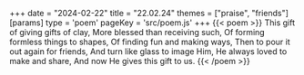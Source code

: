 +++
date = "2024-02-22"
title = "22.02.24"
themes = ["praise", "friends"]
[params]
  type = 'poem'
  pageKey = 'src/poem.js'
+++
{{< poem >}}
This gift of giving gifts of clay,
More blessed than receiving such,
Of forming formless things to shapes,
Of finding fun and making ways,
Then to pour it out again for friends,
And turn like glass to image Him,
He always loved to make and share,
And now He gives this gift to us.
{{< /poem >}}